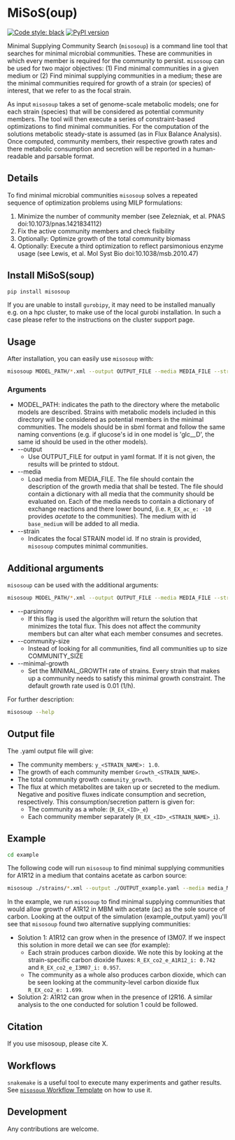 # MiSoS(oup)

[![Code style: black](https://img.shields.io/badge/code%20style-black-000000.svg)](https://github.com/psf/black)
[![PyPI version](https://badge.fury.io/py/misosoup.svg)](https://badge.fury.io/py/misosoup)

Minimal Supplying Community Search (`misosoup`) is a command line tool that
searches for minimal microbial communities. These are communities in which every
member is required for the community to persist. `misosoup` can be used for two
major objectives: (1) Find minimal communities in a given medium or (2) Find
minimal supplying communities in a medium; these are the minimal communities
required for growth of a strain (or species) of interest, that we refer to as
the focal strain.

As input `misosoup` takes a set of genome-scale metabolic models; one for each
strain (species) that will be considered as potential community members. The
tool will then execute a series of constraint-based optimizations to find
minimal communities. For the computation of the solutions metabolic steady-state
is assumed (as in Flux Balance Analysis). Once computed, community members,
their respective growth rates and there metabolic consumption and secretion will
be reported in a human-readable and parsable format.

## Details

To find minimal microbial communities `misosoup` solves a repeated sequence of
optimization problems using MILP formulations:

1. Minimize the number of community member (see Zelezniak, et al. PNAS
   doi:10.1073/pnas.1421834112)
2. Fix the active community members and check fisibility
3. Optionally: Optimize growth of the total community biomass
4. Optionally: Execute a third optimization to reflect parsimonious enzyme usage
   (see Lewis, et al. Mol Syst Bio doi:10.1038/msb.2010.47)

## Install MiSoS(soup)

```bash
pip install misosoup
```

If you are unable to install `gurobipy`, it may need to be installed manually
e.g. on a hpc cluster, to make use of the local gurobi installation. In such
a case please refer to the instructions on the cluster support page.

## Usage

After installation, you can easily use `misosoup` with:

```bash
misosoup MODEL_PATH/*.xml --output OUTPUT_FILE --media MEDIA_FILE --strain STRAIN
```

### Arguments

* MODEL_PATH: indicates the path to the directory where the metabolic models are
  described. Strains with metabolic models included in this directory will be
  considered as potential members in the minimal communities. The models should
  be in sbml format and follow the same naming conventions (e.g. if glucose's id
  in one model is 'glc__D', the same id should be used in the other models).
* --output
  * Use OUTPUT_FILE for output in yaml format. If it is not given, the results
    will be printed to stdout.
* --media
  * Load media from MEDIA_FILE. The file should contain the description of the
    growth media that shall be tested. The file should contain a dictionary with
    all media that the community should be evaluated on. Each of the media needs
    to contain a dictionary of exchange reactions and there lower bound, (i.e.
    `R_EX_ac_e: -10` provides *acetate* to the communities). The medium with id
    `base_medium` will be added to all media.
* --strain
  * Indicates the focal STRAIN model id. If no strain is provided, `misosoup`
    computes minimal communities.

## Additional arguments

`misosoup` can be used with the additional arguments:

```bash
misosoup MODEL_PATH/*.xml --output OUTPUT_FILE --media MEDIA_FILE --strain STRAIN --parsimony --community-size COMMUNITY_SIZE --minimal-growth MINIMAL_GROWTH --exchange-format EXCHANGE_FORMAT --validate --log LOG
```

* --parsimony
  * If this flag is used the algorithm will return the solution that minimizes
    the total flux. This does not affect the community members but can alter
    what each member consumes and secretes.
* --community-size
  * Instead of looking for all communities, find all communities up to size
    COMMUNITY_SIZE
* --minimal-growth
  * Set the MINIMAL_GROWTH rate of strains. Every strain that makes up a
    community needs to satisfy this minimal growth constraint. The default
    growth rate used is 0.01 (1/h).

For further description:

```bash
misosoup --help
```

## Output file

The .yaml output file will give:

* The community members: `y_<STRAIN_NAME>: 1.0`.
* The growth of each community member `Growth_<STRAIN_NAME>`.
* The total community growth `community_growth`.
* The flux at which metabolites are taken up or secreted to the medium. Negative
  and positive fluxes indicate consumption and secretion, respectively. This
  consumption/secretion pattern is given for:
  * The community as a whole: (`R_EX_<ID>_e`)
  * Each community member separately (`R_EX_<ID>_<STRAIN_NAME>_i`).

## Example

```bash
cd example
```

The following code will run `misosoup` to find minimal supplying communities for
A1R12 in a medium that contains acetate as carbon source:

```bash
misosoup ./strains/*.xml --output ./OUTPUT_example.yaml --media media_MBM_no_co2_hco3.yaml --strain A1R12 --parsimony
```

In the example, we run `misosoup` to find minimal supplying communities that
would allow growth of A1R12 in MBM with acetate (ac) as the sole source of
carbon. Looking at the output of the simulation (example_output.yaml) you'll see
that `misosoup` found two alternative supplying communities:

* Solution 1: A1R12 can grow when in the presence of I3M07. If we inspect this
  solution in more detail we can see (for example):
  * Each strain produces carbon dioxide. We note this by looking at the
    strain-specific carbon dioxide fluxes: `R_EX_co2_e_A1R12_i: 0.742` and
    `R_EX_co2_e_I3M07_i: 0.957`.
  * The community as a whole also produces carbon dioxide, which can be seen
    looking at the community-level carbon dioxide flux `R_EX_co2_e: 1.699`.
* Solution 2: A1R12 can grow when in the presence of I2R16. A similar analysis
  to the one conducted for solution 1 could be followed.

## Citation

If you use misosoup, please cite X.

## Workflows

`snakemake` is a useful tool to execute many experiments and gather results.
See [`misosoup` Workflow Template](https://gitlab.ethz.ch/ochsnern/misosoup_workflow_template)
on how to use it.

## Development

Any contributions are welcome.

